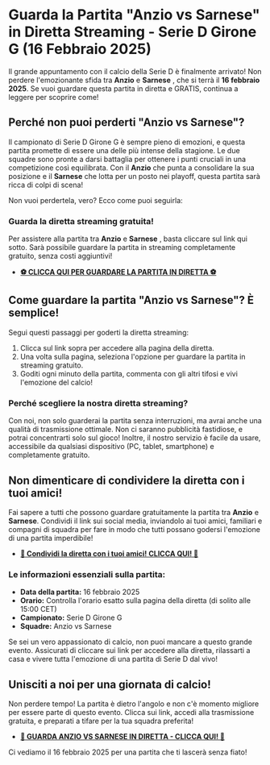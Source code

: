# Guarda la Partita "Anzio vs Sarnese" in Diretta Streaming - Serie D Girone G (16 Febbraio 2025)

Il grande appuntamento con il calcio della Serie D è finalmente arrivato! Non perdere l'emozionante sfida tra **Anzio** e **Sarnese** , che si terrà il **16 febbraio 2025**. Se vuoi guardare questa partita in diretta e GRATIS, continua a leggere per scoprire come!

## Perché non puoi perderti "Anzio vs Sarnese"?

Il campionato di Serie D Girone G è sempre pieno di emozioni, e questa partita promette di essere una delle più intense della stagione. Le due squadre sono pronte a darsi battaglia per ottenere i punti cruciali in una competizione così equilibrata. Con il **Anzio** che punta a consolidare la sua posizione e il **Sarnese** che lotta per un posto nei playoff, questa partita sarà ricca di colpi di scena!

Non vuoi perdertela, vero? Ecco come puoi seguirla:

### Guarda la diretta streaming gratuita!

Per assistere alla partita tra **Anzio** e **Sarnese** , basta cliccare sul link qui sotto. Sarà possibile guardare la partita in streaming completamente gratuito, senza costi aggiuntivi!

- [**⚽ CLICCA QUI PER GUARDARE LA PARTITA IN DIRETTA ⚽**](https://tinyurl.com/livestreamfreeo?st=Anzio+vs+Sarnese&si=gh)

## Come guardare la partita "Anzio vs Sarnese"? È semplice!

Segui questi passaggi per goderti la diretta streaming:

1. Clicca sul link sopra per accedere alla pagina della diretta.
2. Una volta sulla pagina, seleziona l'opzione per guardare la partita in streaming gratuito.
3. Goditi ogni minuto della partita, commenta con gli altri tifosi e vivi l'emozione del calcio!

### Perché scegliere la nostra diretta streaming?

Con noi, non solo guarderai la partita senza interruzioni, ma avrai anche una qualità di trasmissione ottimale. Non ci saranno pubblicità fastidiose, e potrai concentrarti solo sul gioco! Inoltre, il nostro servizio è facile da usare, accessibile da qualsiasi dispositivo (PC, tablet, smartphone) e completamente gratuito.

## Non dimenticare di condividere la diretta con i tuoi amici!

Fai sapere a tutti che possono guardare gratuitamente la partita tra **Anzio** e **Sarnese**. Condividi il link sui social media, inviandolo ai tuoi amici, familiari e compagni di squadra per fare in modo che tutti possano godersi l'emozione di una partita imperdibile!

- [**🔗 Condividi la diretta con i tuoi amici! CLICCA QUI! 🔗**](https://tinyurl.com/livestreamfreeo?st=Anzio+vs+Sarnese&si=gh)

### Le informazioni essenziali sulla partita:

- **Data della partita:** 16 febbraio 2025
- **Orario:** Controlla l'orario esatto sulla pagina della diretta (di solito alle 15:00 CET)
- **Campionato:** Serie D Girone G
- **Squadre:** Anzio vs Sarnese

Se sei un vero appassionato di calcio, non puoi mancare a questo grande evento. Assicurati di cliccare sui link per accedere alla diretta, rilassarti a casa e vivere tutta l'emozione di una partita di Serie D dal vivo!

## Unisciti a noi per una giornata di calcio!

Non perdere tempo! La partita è dietro l'angolo e non c'è momento migliore per essere parte di questo evento. Clicca sui link, accedi alla trasmissione gratuita, e preparati a tifare per la tua squadra preferita!

- [**🎥 GUARDA ANZIO VS SARNESE IN DIRETTA - CLICCA QUI! 🎥**](https://tinyurl.com/livestreamfreeo?st=Anzio+vs+Sarnese&si=gh)

Ci vediamo il 16 febbraio 2025 per una partita che ti lascerà senza fiato!
